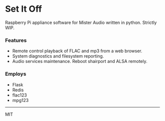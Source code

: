 # Set It Off

Raspberry Pi appliance software for Mister Audio written in python. Strictly WIP.

### Features

* Remote control playback of FLAC and mp3 from a web browser. 
* System diagnostics and filesystem reporting.
* Audio services maintenance. Reboot shairport and ALSA remotely.

### Employs

* Flask
* Redis
* flac123
* mpg123

---

MIT
